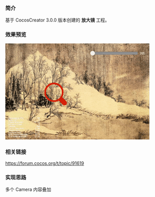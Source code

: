 ### 简介
基于 CocosCreator 3.0.0 版本创建的 **放大镜** 工程。

### 效果预览
![image](../../gif/202201/2022012056.gif)

### 相关链接
https://forum.cocos.org/t/topic/91619

### 实现思路
多个 Camera 内容叠加